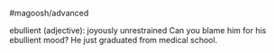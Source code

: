 #magoosh/advanced

ebullient (adjective): joyously unrestrained 
Can you blame him for his ebullient mood? He just graduated from medical school. 
